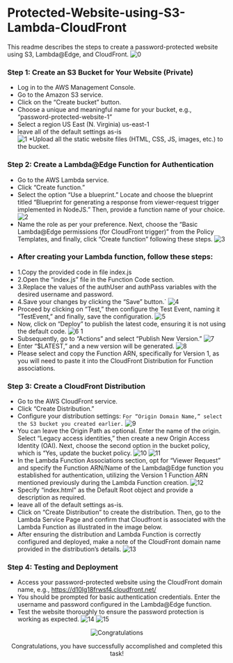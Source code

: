 # Protected-Website-using-S3-Lambda-CloudFront
This readme describes the steps to create a password-protected website using S3, Lambda@Edge, and CloudFront.
![0](https://github.com/panwar100/Protected-Website-using-S3-Lambda-CloudFront/assets/134361823/a6aa9ac8-9a18-4ab3-b0c1-32cc4cf36445)
### Step 1: Create an S3 Bucket for Your Website (Private)
* Log in to the AWS Management Console.
* Go to the Amazon S3 service.
* Click on the “Create bucket” button.
* Choose a unique and meaningful name for your bucket, e.g., “password-protected-website-1”
* Select a region US East (N. Virginia) us-east-1
* leave all of the default settings as-is  
![1](https://github.com/panwar100/Protected-Website-using-S3-Lambda-CloudFront/assets/134361823/34095a03-da87-4b37-9e1d-bd7cf26dcc29)
*Upload all the static website files (HTML, CSS, JS, images, etc.) to the bucket.

### Step 2: Create a Lambda@Edge Function for Authentication
* Go to the AWS Lambda service. 
* Click “Create function.”
* Select the option “Use a blueprint.”
Locate and choose the blueprint titled “Blueprint for generating a response from viewer-request trigger implemented in NodeJS.” Then, provide a function name of your choice.
![2](https://github.com/panwar100/Protected-Website-using-S3-Lambda-CloudFront/assets/134361823/e81c7f3d-82d5-4dd4-8c8e-6a12e1f6e067)
* Name the role as per your preference. Next, choose the “Basic Lambda@Edge permissions (for CloudFront trigger)” from the Policy Templates, and finally, click “Create function” following these steps.
 ![3](https://github.com/panwar100/Protected-Website-using-S3-Lambda-CloudFront/assets/134361823/cf2ee07c-4664-437e-b804-05fb353d12a2)
* ### After creating your Lambda function, follow these steps:
* 1.Copy the provided code in file index.js
* 2.Open the “index.js” file in the Function Code section.
* 3.Replace the values of the authUser and authPass variables with the desired username and password.
* 4.Save your changes by clicking the “Save” button.`
  ![4](https://github.com/panwar100/Protected-Website-using-S3-Lambda-CloudFront/assets/134361823/c36d40c0-0292-4f87-b5b0-a56e6a5b555d)
* Proceed by clicking on “Test,” then configure the Test Event, naming it “TestEvent,” and finally, save the configuration.
 ![5](https://github.com/panwar100/Protected-Website-using-S3-Lambda-CloudFront/assets/134361823/8c5713ae-a626-45f6-baa4-ae180c67f07b)
* Now, click on “Deploy” to publish the latest code, ensuring it is not using the default code.
  ![6 1](https://github.com/panwar100/Protected-Website-using-S3-Lambda-CloudFront/assets/134361823/3efaeb09-3c0a-4f4d-b017-a0935b994d01)
* Subsequently, go to “Actions” and select “Publish New Version.”
  ![7](https://github.com/panwar100/Protected-Website-using-S3-Lambda-CloudFront/assets/134361823/6c1f1ca4-1238-42ed-bc74-69c8a707dbb7)
* Enter “$LATEST,” and a new version will be generated.
  ![8](https://github.com/panwar100/Protected-Website-using-S3-Lambda-CloudFront/assets/134361823/04d110c3-3f7b-4bb6-83a9-bda29b35e482)
* Please select and copy the Function ARN, specifically for Version 1, as you will need to paste it into the CloudFront Distribution for Function associations.

### Step 3: Create a CloudFront Distribution
* Go to the AWS CloudFront service.
* Click “Create Distribution.”
* Configure your distribution settings:
`For “Origin Domain Name,” select the S3 bucket you created earlier.`
![9](https://github.com/panwar100/Protected-Website-using-S3-Lambda-CloudFront/assets/134361823/d79fbbc8-61d7-4f59-b568-9b41b97d70e9)
* You can leave the Origin Path as optional. Enter the name of the origin. Select “Legacy access identities,” then create a new Origin Access Identity (OAI). Next, choose the second option in the bucket policy, which is “Yes, update the bucket policy.
![10](https://github.com/panwar100/Protected-Website-using-S3-Lambda-CloudFront/assets/134361823/35f70642-c959-4fe4-98d3-bf68b2e7fd02)
![11](https://github.com/panwar100/Protected-Website-using-S3-Lambda-CloudFront/assets/134361823/bad9351b-cbd2-46a6-9235-0c4717867187)
* In the Lambda Function Associations section, opt for “Viewer Request” and specify the Function ARN/Name of the Lambda@Edge function you established for authentication, utilizing the Version 1 Function ARN mentioned previously during the Lambda Function creation.
![12](https://github.com/panwar100/Protected-Website-using-S3-Lambda-CloudFront/assets/134361823/f6c32e1a-c30d-4a3e-8afd-629f33b565f1)
* Specify “index.html” as the Default Root object and provide a description as required.
* leave all of the default settings as-is.
* Click on “Create Distribution” to create the distribution. Then, go to the Lambda Service Page and confirm that Cloudfront is associated with the Lambda Function as illustrated in the image below.
*  After ensuring the distribution and Lambda Function is correctly configured and deployed, make a note of the CloudFront domain name provided in the distribution’s details.
 ![13](https://github.com/panwar100/Protected-Website-using-S3-Lambda-CloudFront/assets/134361823/93d03c0e-e9ed-4a0f-868a-f3bee473b5d3)

### Step 4: Testing and Deployment
* Access your password-protected website using the CloudFront domain name, e.g., https://d10lg18frwsf4.cloudfront.net/
* You should be prompted for basic authentication credentials. Enter the username and password configured in the Lambda@Edge function.
* Test the website thoroughly to ensure the password protection is working as expected.
![14](https://github.com/panwar100/Protected-Website-using-S3-Lambda-CloudFront/assets/134361823/63f18fec-9ac1-48c4-bb52-127af8485a17)
![15](https://github.com/panwar100/Protected-Website-using-S3-Lambda-CloudFront/assets/134361823/66a59b38-6847-48b2-b150-93e93a64513e)
<p align="center">
  <img src="https://github.com/panwar100/Protected-Website-using-S3-Lambda-CloudFront/assets/134361823/7de51f34-20c9-4250-a664-e9ee965a61ee" alt="Congratulations" />
</p>
<p align="center">
  Congratulations, you have successfully accomplished and completed this task!
</p>






  



  
